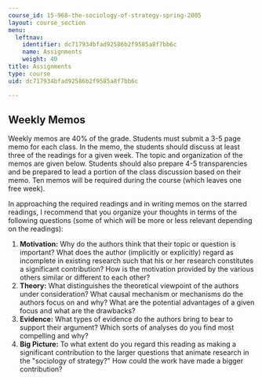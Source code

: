 ```yaml
---
course_id: 15-968-the-sociology-of-strategy-spring-2005
layout: course_section
menu:
  leftnav:
    identifier: dc717934bfad92586b2f9585a8f7bb6c
    name: Assignments
    weight: 40
title: Assignments
type: course
uid: dc717934bfad92586b2f9585a8f7bb6c

---
```


Weekly Memos
------------

Weekly memos are 40% of the grade. Students must submit a 3-5 page memo for each class. In the memo, the students should discuss at least three of the readings for a given week. The topic and organization of the memos are given below. Students should also prepare 4-5 transparencies and be prepared to lead a portion of the class discussion based on their memo. Ten memos will be required during the course (which leaves one free week).

In approaching the required readings and in writing memos on the starred readings, I recommend that you organize your thoughts in terms of the following questions (some of which will be more or less relevant depending on the readings):

1.  **Motivation:** Why do the authors think that their topic or question is important? What does the author (implicitly or explicitly) regard as incomplete in existing research such that his or her research constitutes a significant contribution? How is the motivation provided by the various others similar or different to each other?
2.  **Theory:** What distinguishes the theoretical viewpoint of the authors under consideration? What causal mechanism or mechanisms do the authors focus on and why? What are the potential advantages of a given focus and what are the drawbacks?
3.  **Evidence:** What types of evidence do the authors bring to bear to support their argument? Which sorts of analyses do you find most compelling and why?
4.  **Big Picture:** To what extent do you regard this reading as making a significant contribution to the larger questions that animate research in the "sociology of strategy?" How could the work have made a bigger contribution?